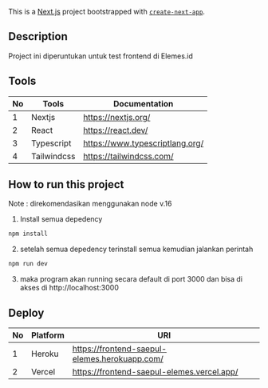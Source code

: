 This is a [Next.js](https://nextjs.org/) project bootstrapped with [`create-next-app`](https://github.com/vercel/next.js/tree/canary/packages/create-next-app).
## Description

Project ini diperuntukan untuk test frontend di Elemes.id


## Tools
|No| Tools | Documentation |
|---| --- | --- |
|1| Nextjs | https://nextjs.org/ |
|2| React | https://react.dev/ |
|3| Typescript | https://www.typescriptlang.org/ |
|4| Tailwindcss | https://tailwindcss.com/ |

## How to run this project

Note : direkomendasikan menggunakan node v.16 

1. Install semua depedency
```bash
npm install
```
2. setelah semua depedency terinstall semua kemudian jalankan perintah
```bash
npm run dev 
```
3. maka program akan running secara default di port 3000 dan bisa di akses di http://localhost:3000


## Deploy 
|No| Platform | URl |
|---| --- | --- |
|1| Heroku | https://frontend-saepul-elemes.herokuapp.com/ |
|2| Vercel | https://frontend-saepul-elemes.vercel.app/ |
